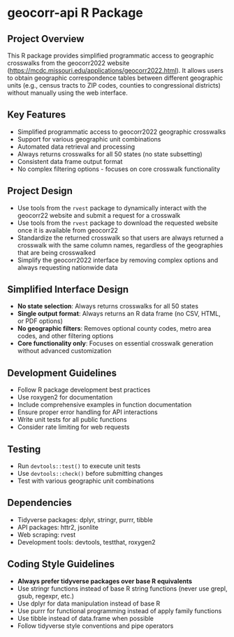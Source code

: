 # geocorr-api R Package

## Project Overview
This R package provides simplified programmatic access to geographic crosswalks from the geocorr2022 website (https://mcdc.missouri.edu/applications/geocorr2022.html). It allows users to obtain geographic correspondence tables between different geographic units (e.g., census tracts to ZIP codes, counties to congressional districts) without manually using the web interface.

## Key Features
- Simplified programmatic access to geocorr2022 geographic crosswalks
- Support for various geographic unit combinations
- Automated data retrieval and processing
- Always returns crosswalks for all 50 states (no state subsetting)
- Consistent data frame output format
- No complex filtering options - focuses on core crosswalk functionality

## Project Design
- Use tools from the `rvest` package to dynamically interact with the geocorr22 website and submit a request for a crosswalk
- Use tools from the `rvest` package to download the requested website once it is available from geocorr22
- Standardize the returned crosswalk so that users are always returned a crosswalk with the same column names, regardless of the geographies that are being crosswalked
- Simplify the geocorr2022 interface by removing complex options and always requesting nationwide data

## Simplified Interface Design
- **No state selection**: Always returns crosswalks for all 50 states
- **Single output format**: Always returns an R data frame (no CSV, HTML, or PDF options)
- **No geographic filters**: Removes optional county codes, metro area codes, and other filtering options
- **Core functionality only**: Focuses on essential crosswalk generation without advanced customization

## Development Guidelines
- Follow R package development best practices
- Use roxygen2 for documentation
- Include comprehensive examples in function documentation
- Ensure proper error handling for API interactions
- Write unit tests for all public functions
- Consider rate limiting for web requests

## Testing
- Run `devtools::test()` to execute unit tests
- Use `devtools::check()` before submitting changes
- Test with various geographic unit combinations

## Dependencies
- Tidyverse packages: dplyr, stringr, purrr, tibble
- API packages: httr2, jsonlite
- Web scraping: rvest
- Development tools: devtools, testthat, roxygen2

## Coding Style Guidelines
- **Always prefer tidyverse packages over base R equivalents**
- Use stringr functions instead of base R string functions (never use grepl, gsub, regexpr, etc.)
- Use dplyr for data manipulation instead of base R
- Use purrr for functional programming instead of apply family functions
- Use tibble instead of data.frame when possible
- Follow tidyverse style conventions and pipe operators